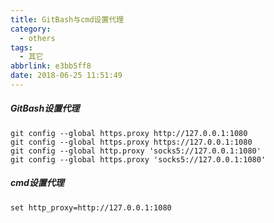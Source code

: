 ```yaml
---
title: GitBash与cmd设置代理
category:
  - others
tags:
  - 其它
abbrlink: e3bb5ff8
date: 2018-06-25 11:51:49
---
```

##### GitBash设置代理

```
git config --global https.proxy http://127.0.0.1:1080
git config --global https.proxy https://127.0.0.1:1080
git config --global http.proxy 'socks5://127.0.0.1:1080' 
git config --global https.proxy 'socks5://127.0.0.1:1080'
```


##### cmd设置代理

```
set http_proxy=http://127.0.0.1:1080
```